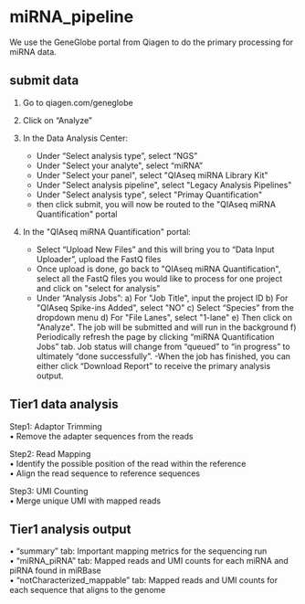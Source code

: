 # miRNA_pipeline  
We use the GeneGlobe portal from Qiagen to do the primary processing for miRNA data. 

## submit data 
1. Go to qiagen.com/geneglobe
2. Click on “Analyze”
3. In the Data Analysis Center:
     - Under “Select analysis type”, select “NGS” 
     - Under "Select your analyte", select “miRNA”
     - Under "Select your panel", select "QIAseq miRNA Library Kit"
     - Under "Select analysis pipeline", select "Legacy Analysis Pipelines"
     - Under "Select analysis type", select "Primay Quantification"
     - then click submit, you will now be routed to the "QIAseq miRNA Quantification" portal
     
4. In the "QIAseq miRNA Quantification" portal:

     - Select “Upload New Files” and this will bring you to “Data Input Uploader”, upload the FastQ files 
     - Once upload is done, go back to "QIAseq miRNA Quantification", select all the FastQ files you would like to process for one project and click on "select for analysis"
     - Under “Analysis Jobs”:
         a) For "Job Title", input the project ID
         b) For "QIAseq Spike-ins Added", select "NO"
         c) Select “Species” from the dropdown menu
         d) For "File Lanes", select "1-lane" 
         e) Then click on "Analyze". The job will be submitted and will run in the background
         f) Periodically refresh the page by clicking “miRNA Quantification Jobs” tab. Job status will change from “queued” to
          “in progress” to ultimately “done successfully”.
     -When the job has finished, you can either click “Download Report” to receive the primary analysis output.

## Tier1 data analysis  
Step1: Adaptor Trimming  
  • Remove the adapter sequences from the reads  

Step2: Read Mapping  
  • Identify the possible position of the read within the reference  
  • Align the read sequence to reference sequences  

Step3: UMI Counting  
  • Merge unique UMI with mapped reads  
  

## Tier1 analysis output  
• “summary” tab: Important mapping metrics for the sequencing run  
• “miRNA_piRNA” tab: Mapped reads and UMI counts for each miRNA and piRNA found in miRBase  
• “notCharacterized_mappable” tab: Mapped reads and UMI counts for each sequence that aligns to the genome  
